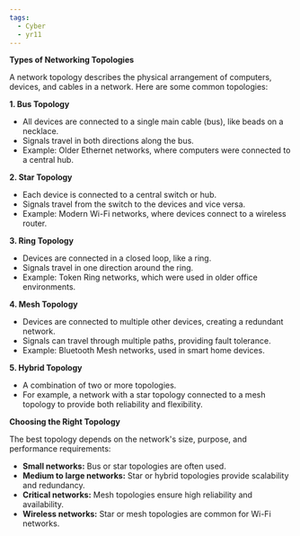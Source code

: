 ```yaml
---
tags:
  - Cyber
  - yr11
---
```

**Types of Networking Topologies**

A network topology describes the physical arrangement of computers, devices, and cables in a network. Here are some common topologies:

**1. Bus Topology**

- All devices are connected to a single main cable (bus), like beads on a necklace.
- Signals travel in both directions along the bus.
- Example: Older Ethernet networks, where computers were connected to a central hub.

**2. Star Topology**

- Each device is connected to a central switch or hub.
- Signals travel from the switch to the devices and vice versa.
- Example: Modern Wi-Fi networks, where devices connect to a wireless router.

**3. Ring Topology**

- Devices are connected in a closed loop, like a ring.
- Signals travel in one direction around the ring.
- Example: Token Ring networks, which were used in older office environments.

**4. Mesh Topology**

- Devices are connected to multiple other devices, creating a redundant network.
- Signals can travel through multiple paths, providing fault tolerance.
- Example: Bluetooth Mesh networks, used in smart home devices.

**5. Hybrid Topology**

- A combination of two or more topologies.
- For example, a network with a star topology connected to a mesh topology to provide both reliability and flexibility.

**Choosing the Right Topology**

The best topology depends on the network's size, purpose, and performance requirements:

- **Small networks:** Bus or star topologies are often used.
- **Medium to large networks:** Star or hybrid topologies provide scalability and redundancy.
- **Critical networks:** Mesh topologies ensure high reliability and availability.
- **Wireless networks:** Star or mesh topologies are common for Wi-Fi networks.
